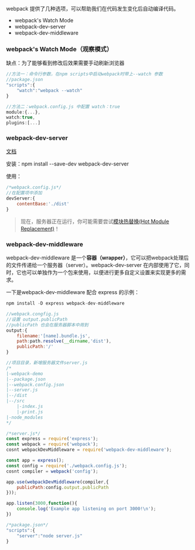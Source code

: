 webpack 提供了几种选项，可以帮助我们在代码发生变化后自动编译代码。

* webpack's Watch Mode
* webpack-dev-server
* webpack-dev-middleware

### webpack's Watch Mode（观察模式）

缺点：为了能够看到修改后效果需要手动刷新浏览器

```js
//方法一：命令行参数，在npm scripts中启动webpack时带上--watch 参数
//package.json
"scripts":{
    "watch":"webpack --watch"
}

//方法二：webpack.config.js 中配置 watch：true
module:{...},
watch:true,
plugins:[...]
```

### webpack-dev-server

[文档](https://www.webpackjs.com/configuration/dev-server/)

安装：npm install --save-dev webpack-dev-server

使用：

```js
/*webpack.config.js*/
//在配置项中添加
devServer:{
    contentBase:'./dist'
}
```

> 现在，服务器正在运行，你可能需要尝试[模块热替换\(Hot Module Replacement\)](https://www.webpackjs.com/guides/hot-module-replacement)！

### webpack-dev-middleware

webpack-dev-middleware 是一个**容器（wrapper）**，它可以把webpack处理后的文件传递给一个服务器（server）。webpack-dev-server 在内部使用了它，同时，它也可以单独作为一个包来使用，以便进行更多自定义设置来实现更多的需求。

一下是webpack-dev-middleware 配合 express 的示例：

```js
npm install -D express webpack-dev-middleware
```

```js
//webpack.congfig.js
//设置 output.publicPath
//publicPath 也会在服务器脚本中用到
output:{
    filename:'[name].bundle.js',
    path:path.resolve(__dirname,'dist'),
    publicPath:'/'
}
```

```js
//项目目录，新增服务器文件server.js
/*
|-webpack-demo
|--package.json
|--webpack.config.json
|--server.js
|--/dist
|--/src
    |-index.js
    |-print.js
|-node_modules
*/
```

```js
/*server.js*/
const express = require('express');
const webpack = require('webpack');
cosnt webpackDevMiddleware = require('webpack-dev-middleware');

const app = express();
const config = require('./webpack.config.js');
cosnt compiler = webpack('config');

app.use(webpackDevMiddleware(compiler,{
    publicPath:config.output.publicPath
}));

app.listen(3000,function(){
    console.log('Example app listening on port 3000!\n');
})
```

```js
/*package.json*/
"scripts":{
    "server":"node server.js"
}
```



